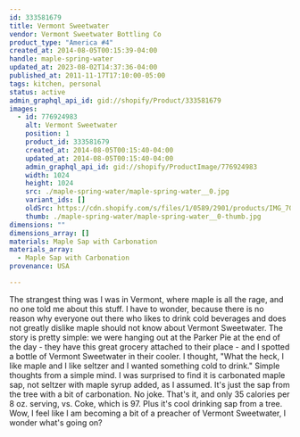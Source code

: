 ```yaml
---
id: 333581679
title: Vermont Sweetwater
vendor: Vermont Sweetwater Bottling Co
product_type: "America #4"
created_at: 2014-08-05T00:15:39-04:00
handle: maple-spring-water
updated_at: 2023-08-02T14:37:36-04:00
published_at: 2011-11-17T17:10:00-05:00
tags: kitchen, personal
status: active
admin_graphql_api_id: gid://shopify/Product/333581679
images:
  - id: 776924983
    alt: Vermont Sweetwater
    position: 1
    product_id: 333581679
    created_at: 2014-08-05T00:15:40-04:00
    updated_at: 2014-08-05T00:15:40-04:00
    admin_graphql_api_id: gid://shopify/ProductImage/776924983
    width: 1024
    height: 1024
    src: ./maple-spring-water/maple-spring-water__0.jpg
    variant_ids: []
    oldSrc: https://cdn.shopify.com/s/files/1/0589/2901/products/IMG_7016.jpeg?v=1407212140
    thumb: ./maple-spring-water/maple-spring-water__0-thumb.jpg
dimensions: ""
dimensions_array: []
materials: Maple Sap with Carbonation
materials_array:
  - Maple Sap with Carbonation
provenance: USA

---
```


The strangest thing was I was in Vermont, where maple is all the rage, and no one told me about this stuff. I have to wonder, because there is no reason why everyone out there who likes to drink cold beverages and does not greatly dislike maple should not know about Vermont Sweetwater. The story is pretty simple: we were hanging out at the Parker Pie at the end of the day - they have this great grocery attached to their place - and I spotted a bottle of Vermont Sweetwater in their cooler. I thought, "What the heck, I like maple and I like seltzer and I wanted something cold to drink." Simple thoughts from a simple mind. I was surprised to find it is carbonated maple sap, not seltzer with maple syrup added, as I assumed. It's just the sap from the tree with a bit of carbonation. No joke. That's it, and only 35 calories per 8 oz. serving, vs. Coke, which is 97. Plus it's cool drinking sap from a tree. Wow, I feel like I am becoming a bit of a preacher of Vermont Sweetwater, I wonder what's going on?